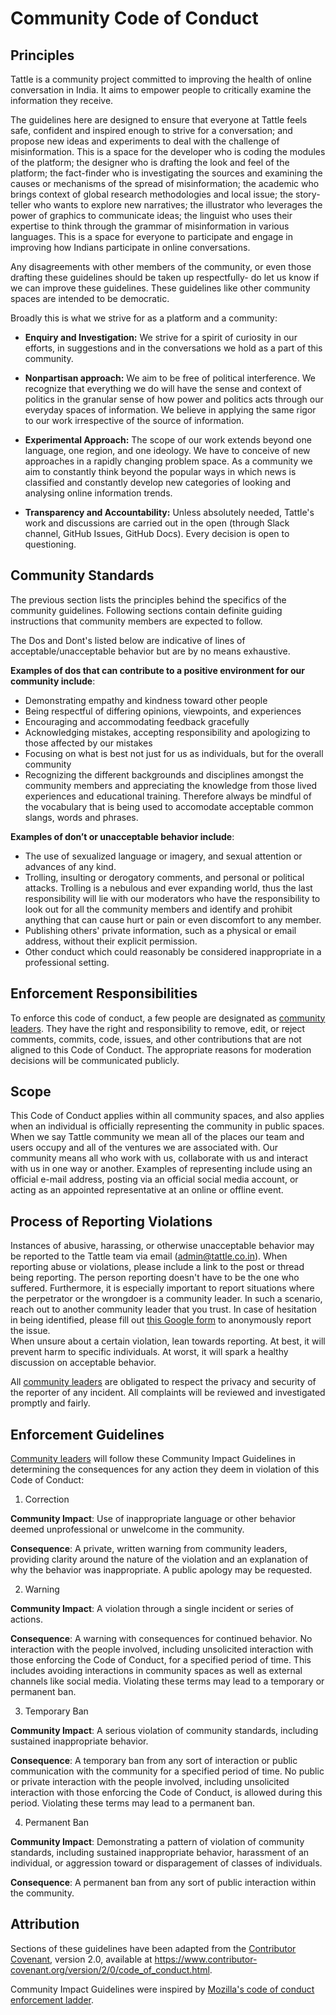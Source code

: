 # Community Code of Conduct

## Principles
Tattle is a community project committed to improving the health of online conversation in India. It aims to empower people to critically examine the information they receive.

The guidelines here are designed to ensure that everyone at Tattle feels safe, confident and inspired enough to strive for a conversation; and propose new ideas and experiments to deal with the challenge of misinformation. This is a space for the developer who is coding the modules of the platform; the designer who is drafting the look and feel of the platform; the fact-finder who is investigating the sources and examining the causes or mechanisms of the spread of misinformation; the academic who brings context of global research methodologies and local issue; the story-teller who wants to explore new narratives; the illustrator who leverages the power of graphics to communicate ideas; the linguist who uses their expertise to think through the grammar of misinformation in various languages.  This is a space for everyone to participate and engage in improving how Indians participate in online conversations.

Any disagreements with other members of the community, or even those drafting these guidelines should be taken up respectfully- do let us know if we can improve these guidelines. These guidelines like other community spaces are intended to be democratic. 

Broadly this is what we strive for as a platform and a community:
* **Enquiry and Investigation:** We strive for a spirit of curiosity in our efforts, in suggestions and in the conversations we hold as a part of this community.

* **Nonpartisan approach:** We aim to be free of political interference. We recognize that everything we do will have the sense and context of politics in the granular sense of how power and politics acts through our everyday spaces of information. We believe in applying the same rigor to our work irrespective of the source of information.

* **Experimental Approach:** The scope of our work extends beyond one language, one region, and one ideology. We have to conceive of new approaches in a rapidly changing problem space. As a community we aim to constantly think beyond the popular ways in which news is classified and constantly develop new categories of looking and analysing online information trends.

* **Transparency and Accountability:** Unless absolutely needed, Tattle's work and discussions are carried out in the open (through Slack channel, GitHub Issues, GitHub Docs). Every decision is open to questioning. 


## Community Standards
The previous section lists the principles behind the specifics of the community guidelines. Following sections contain definite guiding instructions that community members are expected to follow.

The Dos and Dont's listed below are indicative of lines of acceptable/unacceptable behavior but are by no means exhaustive.

**Examples of dos that can contribute to a positive environment for our community include**:
 
* Demonstrating empathy and kindness toward other people
* Being respectful of differing opinions, viewpoints, and experiences
* Encouraging and accommodating feedback gracefully
* Acknowledging mistakes, accepting responsibility and apologizing to those affected by our mistakes
* Focusing on what is best not just for us as individuals, but for the overall community
* Recognizing the different backgrounds and disciplines amongst the community members and appreciating the knowledge from those lived experiences and educational training. Therefore always be mindful of the vocabulary that is being used to accomodate acceptable common slangs, words and phrases.

**Examples of don’t or unacceptable behavior include**:
 
* The use of sexualized language or imagery, and sexual attention or advances of any kind.
* Trolling, insulting or derogatory comments, and personal or political attacks. Trolling is a nebulous and ever expanding world, thus the last responsibility will lie with our moderators who have the responsibility to look out for all the community members and identify and prohibit anything that can cause hurt or pain or even discomfort to any member.
* Publishing others' private information, such as a physical or email address, without their explicit permission.
* Other conduct which could reasonably be considered inappropriate in a professional setting.


## Enforcement Responsibilities
To enforce this code of conduct, a few people are designated as [community leaders](https://github.com/tattle-made/docs/wiki/Community-Leaders). They have the right and responsibility to remove, edit, or reject comments, commits, code, issues, and other contributions that are not aligned to this Code of Conduct. The appropriate reasons for moderation decisions will be communicated publicly. 

## Scope
This Code of Conduct applies within all community spaces, and also applies when an individual is officially representing the community in public spaces. When we say Tattle community we mean all of the places our team and users occupy and all of the ventures we are associated with. Our community means all who work with us, collaborate with us and interact with us in one way or another. Examples of representing include using an official e-mail address, posting via an official social media account, or acting as an appointed representative at an online or offline event.

## Process of Reporting Violations

Instances of abusive, harassing, or otherwise unacceptable behavior may be reported to the Tattle team via email (admin@tattle.co.in). When reporting abuse or violations, please include a link to the post or thread being reporting. The person reporting doesn't have to be the one who suffered. Furthermore, it is especially important to report situations where the perpetrator or the wrongdoer is a community leader. In such a scenario, reach out to another community leader that you trust. In case of hesitation in being identified, please fill out [this Google form](https://docs.google.com/forms/d/e/1FAIpQLSerBRPzMBHS02kPAws0OFYaKy1Oxr-ZsJ8j4IpMH2L-bGhyeQ/viewform?usp=sf_link) to anonymously report the issue.  
When unsure about a certain violation, lean towards reporting. At best, it will prevent harm to specific individuals. At worst, it will spark a healthy discussion on acceptable behavior. 

All [community leaders](https://github.com/tattle-made/docs/wiki/Community-Leaders) are obligated to respect the privacy and security of the reporter of any incident. All complaints will be reviewed and investigated promptly and fairly.

## Enforcement Guidelines

[Community leaders](https://github.com/tattle-made/docs/wiki/Community-Leaders) will follow these Community Impact Guidelines in determining the consequences for any action they deem in violation of this Code of Conduct:

1. Correction

**Community Impact**: Use of inappropriate language or other behavior deemed
unprofessional or unwelcome in the community.

**Consequence**: A private, written warning from community leaders, providing
clarity around the nature of the violation and an explanation of why the
behavior was inappropriate. A public apology may be requested.

2. Warning

**Community Impact**: A violation through a single incident or series of actions.

**Consequence**: A warning with consequences for continued behavior. No interaction with the people involved, including unsolicited interaction with those enforcing the Code of Conduct, for a specified period of time. This includes avoiding interactions in community spaces as well as external channels like social media. Violating these terms may lead to a temporary or permanent ban.

3. Temporary Ban

**Community Impact**: A serious violation of community standards, including sustained inappropriate behavior.

**Consequence**: A temporary ban from any sort of interaction or public communication with the community for a specified period of time. No public or private interaction with the people involved, including unsolicited interaction with those enforcing the Code of Conduct, is allowed during this period. Violating these terms may lead to a permanent ban.

4. Permanent Ban

**Community Impact**: Demonstrating a pattern of violation of community standards, including sustained inappropriate behavior, harassment of an individual, or aggression toward or disparagement of classes of individuals.

**Consequence**: A permanent ban from any sort of public interaction within the community.

## Attribution

Sections of these guidelines have been adapted from the [Contributor Covenant][homepage],
version 2.0, available at
https://www.contributor-covenant.org/version/2/0/code_of_conduct.html.

Community Impact Guidelines were inspired by [Mozilla's code of conduct
enforcement ladder](https://github.com/mozilla/diversity).

[homepage]: https://www.contributor-covenant.org


